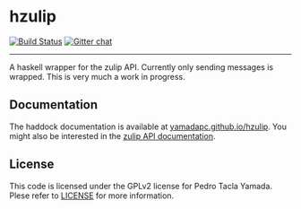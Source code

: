hzulip
======
[![Build Status](https://travis-ci.org/yamadapc/hzulip.svg?branch=master)](https://travis-ci.org/yamadapc/hzulip)
[![Gitter chat](https://badges.gitter.im/yamadapc/hzulip.png)](https://gitter.im/yamadapc/hzulip)
- - -
A haskell wrapper for the zulip API. Currently only sending messages is
wrapped. This is very much a work in progress.

## Documentation
The haddock documentation is available at
[yamadapc.github.io/hzulip](https://yamadapc.github.io/hzulip). You might also
be interested in the [zulip API documentation](https://zulip.com/api/).

## License
This code is licensed under the GPLv2 license for Pedro Tacla Yamada. Plese
refer to [LICENSE](/LICENSE) for more information.
